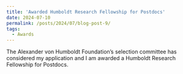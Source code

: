```yaml
---
title: 'Awarded Humboldt Research Fellowship for Postdocs'
date: 2024-07-10
permalink: /posts/2024/07/blog-post-9/
tags:
  - Awards
---
```


The Alexander von Humboldt Foundation’s selection committee has considered my application and I am awarded a Humboldt Research Fellowship for Postdocs.
